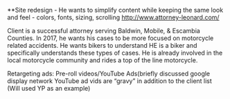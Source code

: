 **Site redesign - He wants to simplify content while keeping the same look and feel - colors, fonts, sizing, scrolling
http://www.attorney-leonard.com/

Client is a successful attorney serving Baldwin, Mobile, & Escambia Counties.
In 2017, he wants his cases to be more focused on motorcycle related accidents.
He wants bikers to understand HE is a biker and specifically understands these types of cases.
He is already involved in the local motorcycle community and rides a top of the line motorcycle.

Retargeting ads:
	Pre-roll videos/YouTube Ads(briefly discussed google display network YouTube ad vids are “gravy” in addition to the client list (Will used YP as an example)

